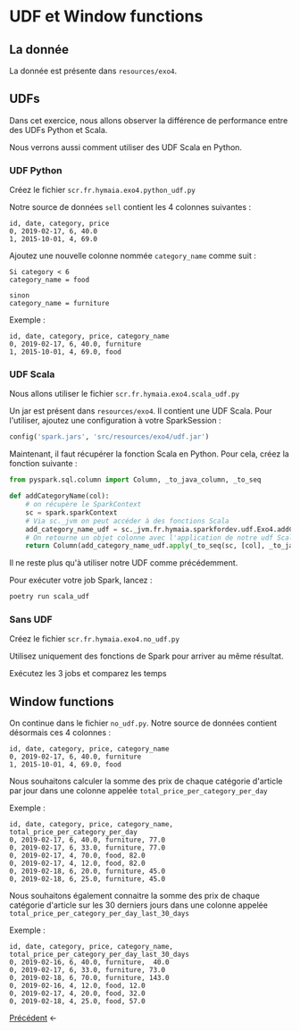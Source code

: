 # UDF et Window functions

## La donnée

La donnée est présente dans `resources/exo4`.

## UDFs

Dans cet exercice, nous allons observer la différence de performance entre des UDFs Python et Scala. 

Nous verrons aussi comment utiliser des UDF Scala en Python.

### UDF Python

Créez le fichier `scr.fr.hymaia.exo4.python_udf.py`

Notre source de données `sell` contient les 4 colonnes suivantes :

```
id, date, category, price
0, 2019-02-17, 6, 40.0
1, 2015-10-01, 4, 69.0
```

Ajoutez une nouvelle colonne nommée `category_name` comme suit :

```
Si category < 6
category_name = food

sinon
category_name = furniture
```

Exemple :
```
id, date, category, price, category_name
0, 2019-02-17, 6, 40.0, furniture
1, 2015-10-01, 4, 69.0, food
```

### UDF Scala

Nous allons utiliser le fichier `scr.fr.hymaia.exo4.scala_udf.py`

Un jar est présent dans `resources/exo4`. Il contient une UDF Scala. Pour l'utiliser, ajoutez une configuration à votre SparkSession :

```python
config('spark.jars', 'src/resources/exo4/udf.jar')
```

Maintenant, il faut récupérer la fonction Scala en Python. Pour cela, créez la fonction suivante :

```python
from pyspark.sql.column import Column, _to_java_column, _to_seq

def addCategoryName(col):
    # on récupère le SparkContext
    sc = spark.sparkContext
    # Via sc._jvm on peut accéder à des fonctions Scala
    add_category_name_udf = sc._jvm.fr.hymaia.sparkfordev.udf.Exo4.addCategoryNameCol()
    # On retourne un objet colonne avec l'application de notre udf Scala
    return Column(add_category_name_udf.apply(_to_seq(sc, [col], _to_java_column)))
```

Il ne reste plus qu'à utiliser notre UDF comme précédemment.

Pour exécuter votre job Spark, lancez :
```bash
poetry run scala_udf
```

### Sans UDF

Créez le fichier `scr.fr.hymaia.exo4.no_udf.py`

Utilisez uniquement des fonctions de Spark pour arriver au même résultat.

Exécutez les 3 jobs et comparez les temps

## Window functions

On continue dans le fichier `no_udf.py`. Notre source de données contient désormais ces 4 colonnes :

```
id, date, category, price, category_name
0, 2019-02-17, 6, 40.0, furniture
1, 2015-10-01, 4, 69.0, food
```

Nous souhaitons calculer la somme des prix de chaque catégorie d'article par jour dans une colonne appelée `total_price_per_category_per_day`

Exemple :

```
id, date, category, price, category_name, total_price_per_category_per_day
0, 2019-02-17, 6, 40.0, furniture, 77.0
0, 2019-02-17, 6, 33.0, furniture, 77.0
0, 2019-02-17, 4, 70.0, food, 82.0
0, 2019-02-17, 4, 12.0, food, 82.0
0, 2019-02-18, 6, 20.0, furniture, 45.0
0, 2019-02-18, 6, 25.0, furniture, 45.0
```

Nous souhaitons également connaitre la somme des prix de chaque catégorie d'article sur les 30 derniers jours dans une colonne appelée `total_price_per_category_per_day_last_30_days`

Exemple :

```
id, date, category, price, category_name, total_price_per_category_per_day_last_30_days
0, 2019-02-16, 6, 40.0, furniture,  40.0
0, 2019-02-17, 6, 33.0, furniture, 73.0
0, 2019-02-18, 6, 70.0, furniture, 143.0
0, 2019-02-16, 4, 12.0, food, 12.0
0, 2019-02-17, 4, 20.0, food, 32.0
0, 2019-02-18, 4, 25.0, food, 57.0
```

[Précédent](exo3.md) <-
